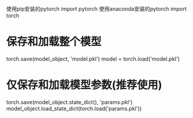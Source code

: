使用pip安装的pytorch
import pytorch
使用anaconda安装的pytorch
import torch

# 保存和加载整个模型
torch.save(model_object, 'model.pkl')
model = torch.load('model.pkl')

# 仅保存和加载模型参数(推荐使用)
torch.save(model_object.state_dict(), 'params.pkl')
model_object.load_state_dict(torch.load('params.pkl'))